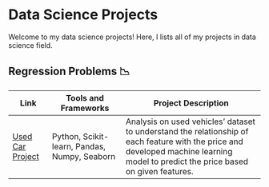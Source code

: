 # Data Science Projects
Welcome to my data science projects! Here, I lists all of my projects in data science field.

## Regression Problems 📉
Link | Tools and Frameworks | Project Description
--- | --- | --- 
[Used Car Project](https://github.com/almosenja/data-science-projects/blob/main/Used%20Vehicle%20Project/README.md) | Python, Scikit-learn, Pandas, Numpy, Seaborn  | Analysis on used vehicles’ dataset to understand the relationship of each feature with the price and developed machine learning model to predict the price based on given features.
